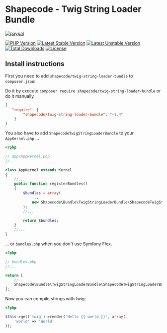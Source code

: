 Shapecode - Twig String Loader Bundle
=======================

[![paypal](https://img.shields.io/badge/Donate-Paypal-blue.svg)](http://paypal.me/nloges)

[![PHP Version](https://img.shields.io/packagist/php-v/shapecode/twig-string-loader-bundle.svg)](https://packagist.org/packages/shapecode/twig-string-loader-bundle)
[![Latest Stable Version](https://img.shields.io/packagist/v/shapecode/twig-string-loader-bundle.svg?label=stable)](https://packagist.org/packages/shapecode/twig-string-loader-bundle)
[![Latest Unstable Version](https://img.shields.io/packagist/vpre/shapecode/twig-string-loader-bundle.svg?label=unstable)](https://packagist.org/packages/shapecode/twig-string-loader-bundle)
[![Total Downloads](https://img.shields.io/packagist/dt/shapecode/twig-string-loader-bundle.svg)](https://packagist.org/packages/shapecode/twig-string-loader-bundle)
[![License](https://img.shields.io/packagist/l/shapecode/twig-string-loader-bundle.svg)](https://packagist.org/packages/shapecode/twig-string-loader-bundle)

Install instructions
--------------------------------

First you need to add `shapecode/twig-string-loader-bundle` to `composer.json`:

Do it by execute `composer require shapecode/twig-string-loader-bundle` or do it manually

``` json
{
   "require": {
        "shapecode/twig-string-loader-bundle": "~1.4"
    }
}
```

You also have to add `ShapecodeTwigStringLoaderBundle` to your `AppKernel.php` ...

``` php
<?php

// app/AppKernel.php
//...

class AppKernel extends Kernel
{
    //...
    public function registerBundles()
    {
        $bundles = array(
            ...
            new Shapecode\Bundle\TwigStringLoaderBundle\ShapecodeTwigStringLoaderBundle(),
        );
        //...

        return $bundles;
    }
    //...
}
```

... or `bundles.php` when you don't use Symfony Flex.

``` php
<?php

// bundles.php
//...

return [
    // .....  
    Shapecode\Bundle\TwigStringLoaderBundle\ShapecodeTwigStringLoaderBundle::class => ['all' => true],
];
```

Now you can compile strings with twig:

``` php
<?php

$this->get('twig')->render('Hello {{ world }}', array(
    'world' => 'World'
));
```
